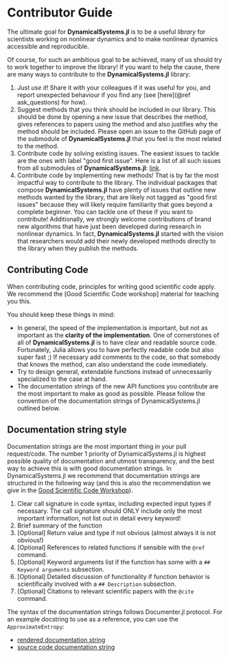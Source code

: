 # Contributor Guide

The ultimate goal for **DynamicalSystems.jl** is
to be a useful *library* for scientists working on nonlinear dynamics and to make nonlinear dynamics accessible and reproducible.

Of course, for such an ambitious goal to be achieved, many of us should try to
work together to improve the library! If you want to help the cause, there are many ways to contribute to the **DynamicalSystems.jl** library:

1. Just *use it*! Share it with your colleagues if it was useful for you, and report unexpected behaviour if you find any (see [here](@ref ask_questions) for how).
2. Suggest methods that you think should be included in our library. This should be
   done by opening a new issue that describes the method, gives references to papers
   using the method and also justifies why the method should be included. Please open an issue to the GitHub page of the submodule of **DynamicalSystems.jl** that you feel is the most related to the method.
3. Contribute code by solving existing issues. The easiest issues to tackle are the ones with label "good first issue". Here is a list of all such issues from all submodules of **DynamicalSystems.jl**: [link](https://github.com/issues?page=1&q=is%3Aopen+is%3Aissue+repo%3AJuliaDynamics%2FChaosTools.jl+repo%3AJuliaDynamics%2FDynamicalSystemsBase.jl+repo%3AJuliaDynamics%2FDelayEmbeddings.jl+repo%3AJuliaDynamics%2FRecurrenceAnalysis.jl+repo%3AJuliaDynamics%2FDynamicalSystems.jl+repo%3AJuliaDynamics%2FAttractors.jl+repo%3AJuliaDynamics%2FComplexityMeasures.jl+repo%3AJuliaDynamics%2FFractalDimensions.jl+repo%3AJuliaDynamics%2FStateSpaceSets.jl+label%3A%22good+first+issue%22).
4. Contribute code by implementing new methods! That is by far the most impactful way to contribute to the library. The individual packages that compose **DynamicalSystems.jl** have plenty of issues that outline new methods wanted by the library, that are likely not tagged as "good first issues" because they will likely require familiarity that goes beyond a complete beginner. You can tackle one of these if you want to contribute! Additionally, we strongly welcome contributions of brand new algorithms that have just been developed during research in nonlinear dynamics. In fact, **DynamicalSystems.jl** started with the vision that researchers would add their newly developed methods directly to the library when they publish the methods.

## Contributing Code

When contributing code, principles for writing good scientific code apply. We recommend the [Good Scientific Code workshop] material for teaching you this.

You should keep these things in mind:

* In general, the
  speed of the implementation is important, but not as important as the
  **clarity of the implementation**. One of cornerstones of all of
  **DynamicalSystems.jl** is to have clear and readable source code. Fortunately,
  Julia allows you to have perfectly readable code but also super fast ;)
  If necessary add comments to the code, so that somebody that knows the method, can also understand the code immediately.
* Try to design general, extendable functions instead of unnecessarily specialized to the case at hand.
* The documentation strings of the new API functions you contribute are the most important to make as good as possible. Please follow the convention of the documentation strings of DynamicalSystems.jl outlined below.

## Documentation string style

Documentation strings are the most important thing in your pull request/code. The number 1 priority of DynamicalSystems.jl is highest possible quality of documentation and utmost transparency, and the best way to achieve this is with good documentation strings. In DynamicalSystems.jl we recommend that documentation strings are structured in the following way (and this is also the recommendation we give in the [Good Scientific Code Workshop](https://youtu.be/x3swaMSCcYk?t=11087)).

1. Clear call signature in code syntax, including expected input types if necessary. The call signature should ONLY include only the most important information, not list out in detail every keyword!
1. Brief summary of the function
1. [Optional] Return value and type if not obvious (almost always it is not obvious!)
1. [Optional] References to related functions if sensible with the `@ref` command.
1. [Optional] Keyword arguments list if the function has some with a `## Keyword arguments` subsection.
1. [Optional] Detailed discussion of functionality if function behavior is scientifically involved with a `## Description` subsection.
1. [Optional] Citations to relevant scientific papers with the `@cite` command.

The syntax of the documentation strings follows Documenter.jl protocol.
For an example docstring to use as a reference, you can use the `ApproximateEntropy`:

- [rendered documentation string](https://juliadynamics.github.io/DynamicalSystemsDocs.jl/complexitymeasures/stable/complexity/#ComplexityMeasures.ApproximateEntropy)
- [source code documentation string](https://github.com/JuliaDynamics/ComplexityMeasures.jl/blob/550c444651053ee3fe1a09fbe511ece195783baf/src/complexity_measures/approximate_entropy.jl#L8-L67)